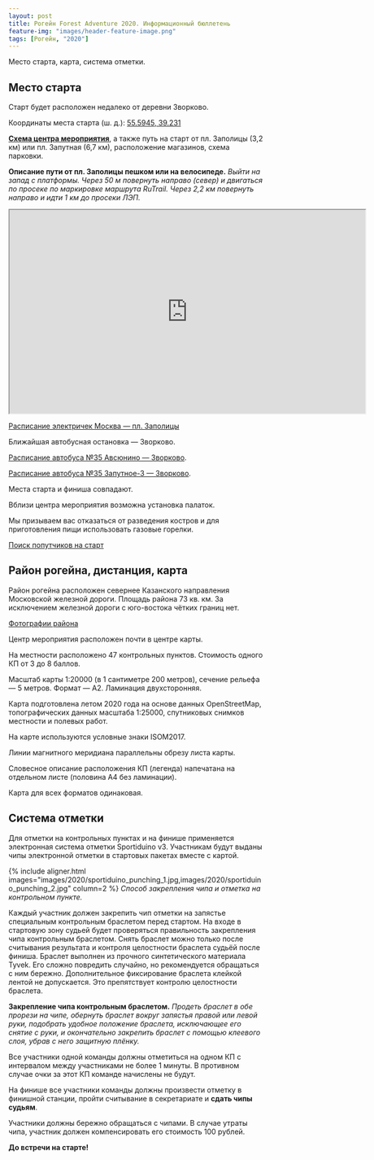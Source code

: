 ```yaml
---
layout: post
title: Рогейн Forest Adventure 2020. Информационный бюллетень
feature-img: "images/header-feature-image.png"
tags: [Рогейн, "2020"]
---
```


Место старта, карта, система отметки.


Место старта
------------

Старт будет расположен недалеко от деревни Зворково.

Координаты места старта (ш. д.): 
[55.5945, 39.231](http://openstreetmap.ru/#mmap=15/55.5945/39.231)

[**Схема центра мероприятия**](http://openstreetmap.ru/?mapid=1458204482),
а также путь на старт от пл. Заполицы (3,2 км) или пл. Запутная (6,7 км),
расположение магазинов, схема парковки.

**Описание пути от пл. Заполицы пешком или на велосипеде.**
*Выйти на запад с платформы.
Через 50 м повернуть направо (север) и двигаться по просеке по маркировке маршрута RuTrail.
Через 2,2 км повернуть направо и идти 1 км до просеки ЛЭП.*

<iframe width="700px" height="400px" src="https://openstreetmap.ru/frame.php?mapid=1458204482"></iframe>

[Расписание электричек Москва — пл. Заполицы](https://rasp.yandex.ru/search/?fromId=c213&fromName=Москва&toId=c64991&toName=Заполицы&transport[0]=suburban&when=29+августа)

Ближайшая автобусная остановка — Зворково.

[Расписание автобуса №35 Авсюнино — Зворково](https://rasp.yandex.ru/search/bus/?fromId=c33842&fromName=%D0%90%D0%B2%D1%81%D1%8E%D0%BD%D0%B8%D0%BD%D0%BE&toId=s9738136&toName=%D0%97%D0%B2%D0%BE%D1%80%D0%BA%D0%BE%D0%B2%D0%BE&when=29+%D0%B0%D0%B2%D0%B3%D1%83%D1%81%D1%82%D0%B0).

[Расписание автобуса №35 Запутное-3 — Зворково](https://rasp.yandex.ru/search/bus/?fromId=s9738442&fromName=%D0%97%D0%B0%D0%BF%D1%83%D1%82%D0%BD%D0%BE%D0%B5-3&toId=s9738136&toName=%D0%97%D0%B2%D0%BE%D1%80%D0%BA%D0%BE%D0%B2%D0%BE&when=29+%D0%B0%D0%B2%D0%B3%D1%83%D1%81%D1%82%D0%B0).

Места старта и финиша совпадают.

Вблизи центра мероприятия возможна установка палаток.

Мы призываем вас отказаться от разведения костров и для приготовления пищи использовать газовые горелки.

[Поиск попутчиков на старт](https://vk.com/topic-190261264_40959650)


Район рогейна, дистанция, карта
----------------

Район рогейна расположен севернее Казанского направления Московской железной дороги.
Площадь района 73 кв. км.
За исключением железной дороги с юго-востока чётких границ нет.

[Фотографии района](https://vk.com/album-190261264_272617279)

Центр мероприятия расположен почти в центре карты.

На местности расположено 47 контрольных пунктов. Стоимость одного КП от 3 до 8 баллов.

Масштаб карты 1:20000 (в 1 сантиметре 200 метров), сечение рельефа — 5 метров. Формат — А2. Ламинация двухсторонняя.

Карта подготовлена летом 2020 года на основе данных OpenStreetMap, 
топографических данных масштаба 1:25000,
спутниковых снимков местности и полевых работ. 

На карте используются условные знаки ISOM2017.

Линии магнитного меридиана параллельны обрезу листа карты.

Словесное описание расположения КП (легенда) напечатана на отдельном листе (половина А4 без ламинации).

Карта для всех форматов одинаковая.

Система отметки
---------------

Для отметки на контрольных пунктах и на финише применяется электронная система отметки Sportiduino v3.
Участникам будут выданы чипы электронной отметки в стартовых пакетах вместе с картой.

{% include aligner.html images="images/2020/sportiduino_punching_1.jpg,images/2020/sportiduino_punching_2.jpg" column=2 %}
*Способ закрепления чипа и отметка на контрольном пункте.*

Каждый участник должен закрепить чип отметки на запястье специальным контрольным браслетом перед стартом.
На входе в стартовую зону судьей будет проверяться правильность закрепления чипа контрольным браслетом.
Снять браслет можно только после считывания результата и контроля целостности браслета судьёй после финиша.
Браслет выполнен из прочного синтетического материала Tyvek. Его сложно повредить случайно, но рекомендуется обращаться с ним бережно.
Дополнительное фиксирование браслета клейкой лентой не допускается. Это препятствует контролю целостности браслета.

**Закрепление чипа контрольным браслетом.**
*Продеть браслет в обе прорези на чипе, обернуть браслет вокруг запястья правой или левой руки,
подобрать удобное положение браслета, исключающее его снятие с руки, и окончательно закрепить браслет с помощью клеевого слоя, убрав с него защитную плёнку.*

Все участники одной команды должны отметиться на одном КП с интервалом между участниками не более 1 минуты.
В противном случае очки за этот КП команде начислены не будут.

На финише все участники команды должны произвести отметку в финишной станции, пройти считывание в секретариате и **сдать чипы судьям**.

Участники должны бережно обращаться с чипами.
В случае утраты чипа, участник должен компенсировать его стоимость 100 рублей.


**До встречи на старте!**

